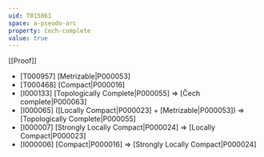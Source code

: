 ```yaml
---
uid: T015861
space: a-pseudo-arc
property: čech-complete
value: true
---
```

[[Proof]]

* [T000957] [Metrizable|P000053]
* [T000468] [Compact|P000016]
* [I000133] [Topologically Complete|P000055] => [Čech complete|P000063]
* [I000065] ([Locally Compact|P000023] + [Metrizable|P000053]) => [Topologically Complete|P000055]
* [I000007] [Strongly Locally Compact|P000024] => [Locally Compact|P000023]
* [I000006] [Compact|P000016] => [Strongly Locally Compact|P000024]

